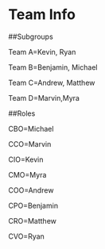 # Team Info

##Subgroups

Team A=Kevin, Ryan

Team B=Benjamin, Michael

Team C=Andrew, Matthew

Team D=Marvin,Myra

##Roles

CBO=Michael

CCO=Marvin

CIO=Kevin

CMO=Myra

COO=Andrew

CPO=Benjamin

CRO=Matthew

CVO=Ryan



